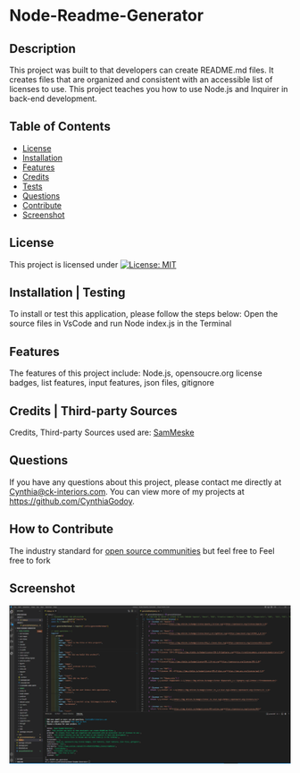 # Node-Readme-Generator

## Description
This project was built to that developers can create README.md files.
It creates files that are organized and consistent with an accessible list of licenses to use.
This project teaches you how to use Node.js and Inquirer in back-end development.

## Table of Contents
- [License](#License)
- [Installation](#Installation)
- [Features](#Features)
- [Credits](#Credits)
- [Tests](#Tests)
- [Questions](#Questions)
- [Contribute](#How)
- [Screenshot](#Screenshot)

## License
This project is licensed under [![License: MIT](https://img.shields.io/badge/License-MIT-yellow.svg)](https://opensource.org/licenses/MIT)

## Installation | Testing
To install or test this application, please follow the steps below:
Open the source files in VsCode and run Node index.js in the Terminal

## Features
The features of this project include:
Node.js, opensoucre.org license badges, list features, input features, json files, gitignore

## Credits | Third-party Sources
Credits, Third-party Sources used are:
[SamMeske](https://www.youtube.com/watch?v=xMoAZVIiGT0&ab_channel=SamMeske)

## Questions
If you have any questions about this project, please contact me directly at Cynthia@ck-interiors.com. You can view more of my projects at https://github.com/CynthiaGodoy.

## How to Contribute
The industry standard for [open source communities](https://www.contributor-covenant.org/) but feel free to
Feel free to fork

## Screenshot
![](images/screenshot.PNG)

